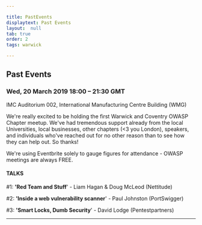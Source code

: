 ```yaml
---

title: PastEvents
displaytext: Past Events
layout:  null
tab: true
order: 2
tags: warwick

---
```


## Past Events
### Wed, 20 March 2019 18:00 – 21:30 GMT
IMC Auditorium 002, International Manufacturing Centre Building (WMG)

We're really excited to be holding the first Warwick and Coventry OWASP Chapter meetup. We've had tremendous support already from the local Universities, local businesses, other chapters (\<3 you London), speakers, and individuals who've reached out for no other reason than to see how they can help out. So thanks\!

We're using Eventbrite solely to gauge figures for attendance - OWASP meetings are always FREE.

#### TALKS
\#1: **'Red Team and Stuff**' - Liam Hagan & Doug McLeod (Nettitude)

\#2: **'Inside a web vulnerability scanner**' - Paul Johnston (PortSwigger)

\#3: **'Smart Locks, Dumb Security**' - David Lodge (Pentestpartners)

----
